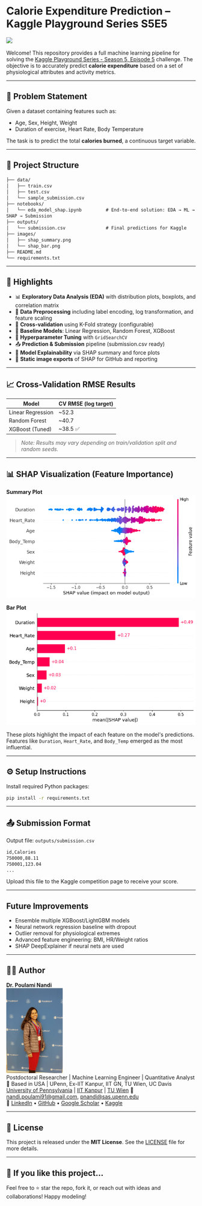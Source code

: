 # Calorie Expenditure Prediction – Kaggle Playground Series S5E5

[![](https://raw.githubusercontent.com/Poulami-Nandi/IV_surface_analyzer/main/images/poulami_banner.png)](https://github.com/Poulami-Nandi)

Welcome! This repository provides a full machine learning pipeline for solving the [Kaggle Playground Series - Season 5, Episode 5](https://www.kaggle.com/competitions/playground-series-s5e5) challenge. The objective is to accurately predict **calorie expenditure** based on a set of physiological attributes and activity metrics.

---

## 📌 Problem Statement

Given a dataset containing features such as:
- Age, Sex, Height, Weight
- Duration of exercise, Heart Rate, Body Temperature

The task is to predict the total **calories burned**, a continuous target variable.

---

## 📁 Project Structure

```
├── data/
│   ├── train.csv
│   ├── test.csv
│   └── sample_submission.csv
├── notebooks/
│   └── eda_model_shap.ipynb         # End-to-end solution: EDA → ML → SHAP → Submission
├── outputs/
│   └── submission.csv               # Final predictions for Kaggle
├── images/
│   ├── shap_summary.png
│   └── shap_bar.png
├── README.md
└── requirements.txt
```

---

## 🚀 Highlights

- 📊 **Exploratory Data Analysis (EDA)** with distribution plots, boxplots, and correlation matrix
- 🧹 **Data Preprocessing** including label encoding, log transformation, and feature scaling
- 🔁 **Cross-validation** using K-Fold strategy (configurable)
- 🔧 **Baseline Models**: Linear Regression, Random Forest, XGBoost
- 🧪 **Hyperparameter Tuning** with `GridSearchCV`
- 📤 **Prediction & Submission** pipeline (submission.csv ready)
- 🧠 **Model Explainability** via SHAP summary and force plots
- 📸 **Static image exports** of SHAP for GitHub and reporting

---

## 📈 Cross-Validation RMSE Results

| Model             | CV RMSE (log target) |
|------------------|----------------------|
| Linear Regression| ~52.3                |
| Random Forest    | ~40.7                |
| XGBoost (Tuned)  | ~38.5 ✅             |

> *Note: Results may vary depending on train/validation split and random seeds.*

---

## 📊 SHAP Visualization (Feature Importance)

**Summary Plot**  
![SHAP Summary](images/shap_summary.png)

**Bar Plot**  
![SHAP Bar](images/shap_bar.png)

These plots highlight the impact of each feature on the model's predictions. Features like `Duration`, `Heart_Rate`, and `Body_Temp` emerged as the most influential.

---

## ⚙️ Setup Instructions

Install required Python packages:

```bash
pip install -r requirements.txt
```

---

## 📤 Submission Format

Output file: `outputs/submission.csv`

```
id,Calories
750000,88.11
750001,123.04
...
```

Upload this file to the Kaggle competition page to receive your score.

---

## Future Improvements

- Ensemble multiple XGBoost/LightGBM models
- Neural network regression baseline with dropout
- Outlier removal for physiological extremes
- Advanced feature engineering: BMI, HR/Weight ratios
- SHAP DeepExplainer if neural nets are used

---

## 👩‍💻 Author

**Dr. Poulami Nandi**  
<img src="https://github.com/Poulami-Nandi/IV_surface_analyzer/raw/main/images/own/own_image.jpg" alt="Profile" width="150"/>   
Postdoctoral Researcher | Machine Learning Engineer | Quantitative Analyst  
📍 Based in USA | UPenn, Ex-IIT Kanpur, IIT GN, TU Wien, UC Davis  
[University of Pennsylvania](https://live-sas-physics.pantheon.sas.upenn.edu/people/poulami-nandi) | [IIT Kanpur](https://www.iitk.ac.in/) | [TU Wien](http://www.itp.tuwien.ac.at/CPT/index.htm?date=201838&cats=xbrbknmztwd)
📧 [nandi.poulami91@gmail.com](mailto:nandi.poulami91@gmail.com), [pnandi@sas.upenn.edu](mailto:pnandi@sas.upenn.edu)  
🔗 [LinkedIn](https://www.linkedin.com/in/poulami-nandi-a8a12917b/) • [GitHub](https://github.com/Poulami-Nandi) • [Google Scholar](https://scholar.google.co.in/citations?user=bOYJeAYAAAAJ&hl=en) • [Kaggle](https://www.kaggle.com/poulaminandi91) 

---

## 📜 License

This project is released under the **MIT License**. See the [LICENSE](LICENSE) file for more details.

---

## 🌟 If you like this project...

Feel free to ⭐ star the repo, fork it, or reach out with ideas and collaborations! Happy modeling!
